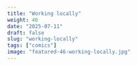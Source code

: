 ```yaml
---
title: "Working locally"
weight: 46
date: "2025-07-11"
draft: false
slug: "working-locally"
tags: ["comics"]
image: "featured-46-working-locally.jpg"
---
```

